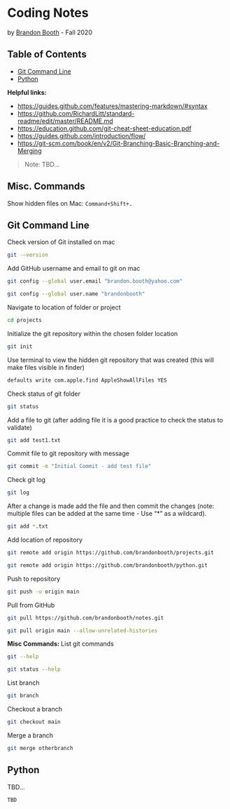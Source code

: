 # Coding Notes
by [Brandon Booth](https://brandon-booth.com) - Fall 2020


## Table of Contents
- [Git Command Line](#git-command-line)
- [Python](#Python)

**Helpful links:**
- https://guides.github.com/features/mastering-markdown/#syntax
- https://github.com/RichardLitt/standard-readme/edit/master/README.md
- https://education.github.com/git-cheat-sheet-education.pdf
- https://guides.github.com/introduction/flow/
- https://git-scm.com/book/en/v2/Git-Branching-Basic-Branching-and-Merging

> Note: TBD...

## Misc. Commands
Show hidden files on Mac: ```Command+Shift+.```

## Git Command Line

Check version of Git installed on mac
```sh
git -–version
```

Add GitHub username and email to git on mac
```sh
git config --global user.email "brandon.booth@yahoo.com"
```
```sh
git config --global user.name "brandonbooth"
```

Navigate to location of folder or project
```sh
cd projects
```

Initialize the git repository within the chosen folder location
```sh
git init
```

Use terminal to view the hidden git repository that was created (this will make files visible in finder)
```sh
defaults write com.apple.find AppleShowAllFiles YES
```

Check status of git folder
```sh
git status
```

Add a file to git (after adding file it is a good practice to check the status to validate)
```sh
git add test1.txt
```

Commit file to git repository with message
```sh
git commit -m "Initial Commit - add test file"
```

Check git log
```sh
git log
```

After a change is made add the file and then commit the changes (note: multiple files can be added at the same time - Use “*” as a wildcard).
```sh
git add *.txt
```

Add location of repository
```sh
git remote add origin https://github.com/brandonbooth/projects.git
```
```sh
git remote add origin https://github.com/brandonbooth/python.git
```

Push to repository
```sh
git push -u origin main
```

Pull from GitHub
```sh
git pull https://github.com/brandonbooth/notes.git
```
```sh
git pull origin main --allow-unrelated-histories
```

**Misc Commands:**
List git commands
```sh
git --help
```
```sh
git status --help
```

List branch
```sh
git branch
```

Checkout a branch
```sh
git checkout main
```

Merge a branch
```sh
git merge otherbranch
```

## Python

TBD...
```sh
TBD
```
